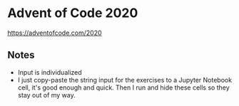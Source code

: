# Advent of Code 2020

https://adventofcode.com/2020

## Notes

- Input is individualized
- I just copy-paste the string input for the exercises to a Jupyter Notebook cell, it's good enough and quick. Then I run and hide these cells so they stay out of my way.
